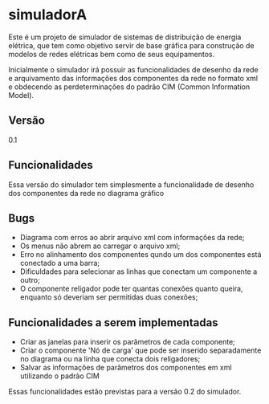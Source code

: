simuladorA
==========

Este é um projeto de simulador de sistemas de distribuição de energia elétrica, que tem como objetivo servir de base gráfica para construção de modelos de redes elétricas bem como de seus equipamentos.

Inicialmente o simulador irá possuir as funcionalidades de desenho da rede e arquivamento das informações dos componentes da rede no formato xml e obdecendo as perdeterminações do padrão CIM (Common Information Model).

## Versão

0.1

## Funcionalidades

Essa versão do simulador tem simplesmente a funcionalidade de desenho dos componentes da rede no diagrama gráfico

## Bugs

* Diagrama com erros ao abrir arquivo xml com informações da rede;
* Os menus não abrem ao carregar o arquivo xml;
* Erro no alinhamento dos componentes qundo um dos componentes está conectado a uma barra;
* Dificuldades para selecionar as linhas que conectam um componente a outro;
* O componente religador pode ter quantas conexões quanto queira, enquanto só deveriam ser permitidas duas conexões;

## Funcionalidades a serem implementadas

* Criar as janelas para inserir os parâmetros de cada componente;
* Criar o componente 'Nó de carga' que pode ser inserido separadamente no diagrama ou na linha que conecta dois religadores;
* Salvar as informações de parâmetros dos componentes em xml utilizando o padrão CIM

Essas funcionalidades estão previstas para a versão 0.2 do simulador.